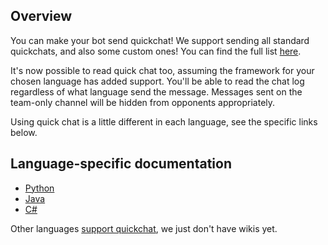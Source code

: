 ## Overview

You can make your bot send quickchat! We support sending all standard quickchats, and also some custom ones! You can find the full list [here](https://github.com/RLBot/RLBot/blob/master/src/main/flatbuffers/rlbot.fbs#L376).

It's now possible to read quick chat too, assuming the framework for your chosen language has added support. You'll be able to read the chat log regardless of what language send the message. Messages sent on the team-only channel will be hidden from opponents appropriately.

Using quick chat is a little different in each language, see the specific links below.

## Language-specific documentation

- [Python](https://github.com/RLBot/RLBotPythonExample/wiki/Quickchat)
- [Java](https://github.com/RLBot/RLBotJavaExample/wiki/Quickchat)
- [C#](https://github.com/RLBot/RLBotCSharpExample/wiki/Quickchat)

Other languages [support quickchat](http://www.rlbot.org/Features/), we just don't have wikis yet.
